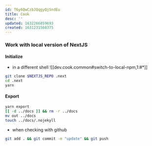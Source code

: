 ```yaml
---
id: T6y6QwCzbJQqgyQjSndEu
title: Cook
desc: ''
updated: 1632266859693
created: 1631231560375
---
```


### Work with local version of NextJS

#### Initialize
- in a different shell
![[dev.cook.common#switch-to-local-npm,1:#*]]

```sh
git clone $NEXTJS_REPO .next
cd .next
yarn
```

#### Export

```sh
yarn export
[[ -d ../docs ]] && rm -r ../docs
mv out ../docs 
touch ../docs/.nojekyll
```

- when checking with github
```sh
git add . && git commit -m "update" && git push
```
